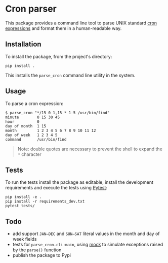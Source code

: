 # Cron parser

This package provides a command line tool to parse UNIX standard [cron expressions](https://en.wikipedia.org/wiki/Cron#CRON_expression) and format them in a human-readable way.

## Installation

To install the package, from the project's directory:

```shell
pip install .
```

This installs the `parse_cron` command line utility in the system.

## Usage

To parse a cron expression:

```shell
$ parse_cron "*/15 0 1,15 * 1-5 /usr/bin/find"
minute        0 15 30 45
hour          0
day of month  1 15
month         1 2 3 4 5 6 7 8 9 10 11 12
day of week   1 2 3 4 5
command       /usr/bin/find
```

> Note: double quotes are necessary to prevent the shell to expand the `*` character

## Tests

To run the tests install the package as editable, install the development requirements and execute the tests using [Pytest](https://docs.pytest.org/en/latest/):

```shell
pip install -e .
pip install -r requirements_dev.txt
pytest tests/
```

## Todo

- add support `JAN–DEC` and `SUN–SAT` literal values in the month and day of week fields
- tests for `parse_cron.cli:main`, using [mock](https://docs.python.org/3/library/unittest.mock.html) to simulate exceptions raised by the `parse()` function
- publish the package to Pypi

